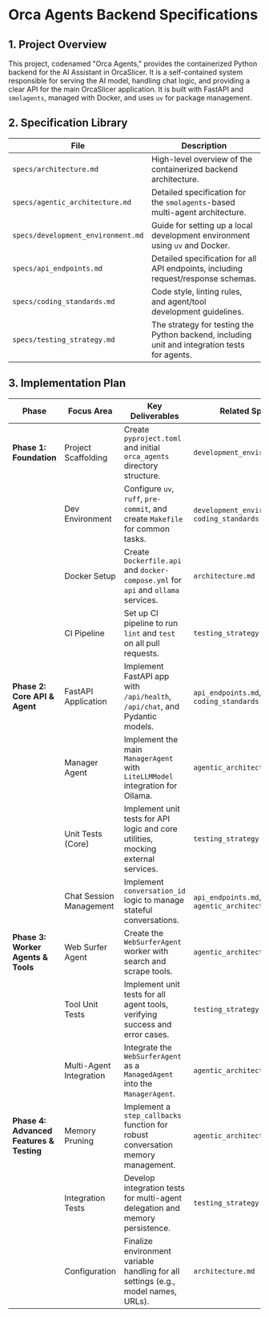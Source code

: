 # Orca Agents Backend Specifications

## 1. Project Overview

This project, codenamed "Orca Agents," provides the containerized Python backend for the AI Assistant in OrcaSlicer. It is a self-contained system responsible for serving the AI model, handling chat logic, and providing a clear API for the main OrcaSlicer application. It is built with FastAPI and `smolagents`, managed with Docker, and uses `uv` for package management.

## 2. Specification Library

| File | Description |
|---|---|
| `specs/architecture.md` | High-level overview of the containerized backend architecture. |
| `specs/agentic_architecture.md` | Detailed specification for the `smolagents`-based multi-agent architecture. |
| `specs/development_environment.md` | Guide for setting up a local development environment using `uv` and Docker. |
| `specs/api_endpoints.md` | Detailed specification for all API endpoints, including request/response schemas. |
| `specs/coding_standards.md` | Code style, linting rules, and agent/tool development guidelines. |
| `specs/testing_strategy.md` | The strategy for testing the Python backend, including unit and integration tests for agents. |

## 3. Implementation Plan

| Phase | Focus Area | Key Deliverables | Related Specs | Status |
|---|---|---|---|---|
| **Phase 1: Foundation** | Project Scaffolding | Create `pyproject.toml` and initial `orca_agents` directory structure. | `development_environment.md` | ✅ **DONE** |
| | Dev Environment | Configure `uv`, `ruff`, `pre-commit`, and create `Makefile` for common tasks. | `development_environment.md`, `coding_standards.md` | ✅ **DONE** |
| | Docker Setup | Create `Dockerfile.api` and `docker-compose.yml` for `api` and `ollama` services. | `architecture.md` | ✅ **DONE** |
| | CI Pipeline | Set up CI pipeline to run `lint` and `test` on all pull requests. | `testing_strategy.md` | ✅ **DONE** |
| **Phase 2: Core API & Agent** | FastAPI Application | Implement FastAPI app with `/api/health`, `/api/chat`, and Pydantic models. | `api_endpoints.md`, `coding_standards.md` | TBD |
| | Manager Agent | Implement the main `ManagerAgent` with `LiteLLMModel` integration for Ollama. | `agentic_architecture.md` | TBD |
| | Unit Tests (Core) | Implement unit tests for API logic and core utilities, mocking external services. | `testing_strategy.md` | TBD |
| | Chat Session Management | Implement `conversation_id` logic to manage stateful conversations. | `api_endpoints.md`, `agentic_architecture.md` | TBD |
| **Phase 3: Worker Agents & Tools** | Web Surfer Agent | Create the `WebSurferAgent` worker with search and scrape tools. | `agentic_architecture.md` | TBD |
| | Tool Unit Tests | Implement unit tests for all agent tools, verifying success and error cases. | `testing_strategy.md` | TBD |
| | Multi-Agent Integration | Integrate the `WebSurferAgent` as a `ManagedAgent` into the `ManagerAgent`. | `agentic_architecture.md` | TBD |
| **Phase 4: Advanced Features & Testing** | Memory Pruning | Implement a `step_callbacks` function for robust conversation memory management. | `agentic_architecture.md` | TBD |
| | Integration Tests | Develop integration tests for multi-agent delegation and memory persistence. | `testing_strategy.md` | TBD |
| | Configuration | Finalize environment variable handling for all settings (e.g., model names, URLs). | `architecture.md` | TBD | 